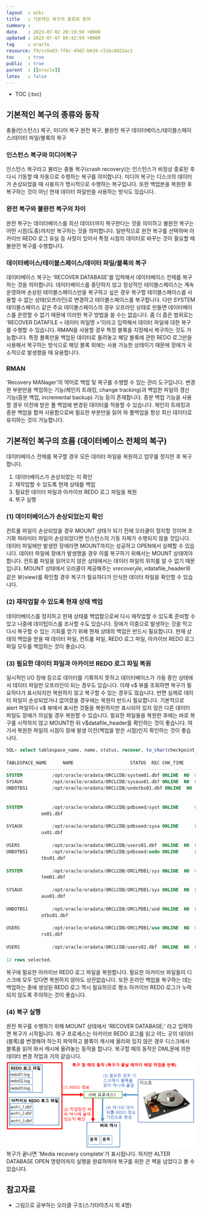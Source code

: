 ```yaml
---
layout  : wiki
title   : 기본적인 복구의 종류와 동작
summary : 
date    : 2023-07-02 20:19:50 +0900
updated : 2023-07-07 08:42:59 +0900
tag     : oracle
resource: f9/cc6e03-7f8c-49d2-b639-c51bc8022ac1
toc     : true
public  : true
parent  : [[oracle]]
latex   : false
---
```

* TOC
{:toc}

## 기본적인 복구의 종류와 동작
 충돌(인스턴스) 복구, 미디어 복구
완전 복구, 불완전 복구
데이터베이스/테이블스페이스/데이터 파일/블록의 복구

### 인스턴스 복구와 미디어복구
인스턴스 복구라고 불리는 충돌 복구(crash recovery)는 인스턴스가 비정상 종료된 후 다시 기동할 때 자동으로 수행하는 복구를 의미합니다.
미디어 복구는 디스크의 데이터가 손상되었을 때 사용자가 명시적으로 수행하는 복구입니다. 또한 백업본을 복원한 후 복구하는 것이 아닌 현재 데이터 파일만을 사용하는 방식도 있습니다.

### 완전 복구와 불완전 복구의 차이
완전 복구는 데이터베이스를 최신 데이터까지 복구한다는 것을 의미하고 불완전 복구는 어떤 시점(도중)까지만 복구하는 것을 의미합니다. 일반적으로 완전 복구를 선택하며 아카이브 REDO 로그 유실 등 사정이 있어서 특정 시점의 데이터로 바꾸는 것이 필요할 때 불완전 복구를 수행합니다.

### 데이터베이스/테이블스페이스/데이터 파일/블록의 복구
데이터베이스 복구는 'RECOVER DATABASE'를 입력해서 데이터베이스 전체를 복구하는 것을 의미합니다. 데이터베이스를 중단하지 않고 정상적인 테이블스페이스는 계속 운영하며 손상된 테이블스페이스만을 복구하고 싶은 경우 복구할 테이블스페이스를 사용할 수 없는 상태(오프라인)로 변경하고 테이블스페이스를 복구합니다. 다만 SYSTEM 테이블스페이스 같은 주요 테이블스페이스의 경우 오프라인 상태로 만들면 데이터베이스를 운영할 수 없기 때문에 이러한 복구 방법을 쓸 수는 없습니다.
좀 더 좁은 범위로는 'RECOVER DATAFILE < 데이터 파일명 >'이라고 입력해서 데이터 파일에 대한 복구를 수행할 수 있습니다.
RMAN을 사용할 경우 특정 블록을 지정해서 복구하는 것도 가능합니다. 특정 블록만을 백업된 데이터로 돌려놓고 해당 블록에 관한 REDO 로그만을 사용해서 복구하는 방식으로 해당 블록 외에는 사용 가능한 상태이기 때문에 장애가 국소적으로 발생했을 때 유용합니다.

### RMAN
'Recovery MANager'의 약어로 백업 및 복구를 수행할 수 있는 관리 도구입니다. 변경한 부분만을 백업하는 기능(체인지 트래킹, change tracking)과 백업한 파일의 갱신 기능(증분 백업, incremental backup) 기능 등이 존재합니다. 
증분 백업 기능을 사용할 경우 이전에 받은 풀 백업에 변경된 데이터를 적용할 수 있습니다. 체인지 트래킹과 증분 백업을 합쳐 사용함으로써 필요한 부분만을 읽어 와 풀백업을 항상 최신 데이터로 유지하는 것이 가능합니다. 

## 기본적인 복구의 흐름 (데이터베이스 전체의 복구)
데이터베이스 전체를 복구할 경우 모든 데이터 파일을 복원하고 업무를 정지한 후 복구합니다.
1. 데이터베이스가 손상되었는 지 확인  
2. 재작업할 수 있도록 현재 상태를 백업  
3. 필요한 데이터 파일과 아카이브 REDO 로그 파일을 복원 
4. 복구 실행 


### (1) 데이터베이스가 손상되었는지 확인
컨트롤 파일이 손상되었을 경우 MOUNT 상태가 되기 전에 오라클이 정지할 것이며 초기화 파라미터 파일이 손상되었다면 인스턴스의 기동 자체가 수행되지 않을 것입니다. 데이터 파일에만 발생한 장애라면 MOUNT까지는 성공하고 OPEN에서 실패할 수 있습니다.
데이터 파일에 장애가 발생했을 경우 이를 복구하기 위해서는 MOUNT 상태여야 합니다. 컨트롤 파일을 읽어오지 않은 상태에서는 데이터 파일의 위치를 알 수 없기 때문입니다. MOUNT 상태에서 오라클이 제공해주는 v$recover_file, v$datafile_header와 같은 뷰(view)를 확인할 경우 복구가 필요하다가 인식한 데이터 파일을 확인할 수 있습니다.

### (2) 재작업할 수 있도록 현재 상태 백업
데이터베이스를 정지하고 현재 상태를 백업함으로써 다시 재작업할 수 있도록 준비할 수 있고 나중에 데이텁이스를 조사할 수도 있습니다. 장애가 이중으로 발생하는 것을 막고 다시 복구할 수 있는 기회를 얻기 위해 현재 상태의 백업은 반드시 필요합니다. 현재 상태의 백업을 받을 때 데이터 파일, 컨트롤 파일, REDO 로그 파일, 아카이브 REDO 로그 파일 모두를 백업하는 것이 좋습니다.

### (3) 필요한 데이터 파일과 아카이브 REDO 로그 파일 복원
일시적인 I/O 장애 등으로 데이터를 기록하지 못하고 데이터베이스가 가동 중인 상태에서 데이터 파일만 오프라인이 되는 경우도 있습니다. 이때 v$ 뷰를 조회하면 복구가 필요하다가 표시되지만 복원하지 않고 복구할 수 있는 경우도 많습니다. 
반면 실제로 데이터 파일이 손상되었거나 없어졌을 경우에는 복원이 반드시 필요합니다. 기본적으로 alert 파일이나 v$ 뷰에서 표시한 것들을 복원하지만 표시되어 있지 않은 다른 데이터 파일도 장애가 의심될 경우 복원할 수 있습니다. 
필요한 파일들을 복원한 후에는 바로 복구를 시작하지 않고 MOUNT한 뒤 v$datafile_header를 확인하는 것이 좋습니다. 여기서 복원한 파일의 시점이 장애 발생 이전(백업을 받은 시점)인지 확인하는 것이 좋습니다.

```sql
SQL> select tablespace_name, name, status, recover, to_char(checkpoint_time, 'MM-DD HH24:MI:SS') as chk_time from v$datafile_header;

TABLESPACE_NAME      NAME				      STATUS  REC CHK_TIME
-------------------- ---------------------------------------- ------- --- --------------
SYSTEM		     /opt/oracle/oradata/ORCLCDB/system01.dbf ONLINE  NO  07-04 14:05:41
SYSAUX		     /opt/oracle/oradata/ORCLCDB/sysaux01.dbf ONLINE  NO  07-04 14:05:41
UNDOTBS1	     /opt/oracle/oradata/ORCLCDB/undotbs01.dbf ONLINE  NO  07-04 14:05:41
		     

SYSTEM		     /opt/oracle/oradata/ORCLCDB/pdbseed/syst ONLINE	  05-27 11:44:19
		     em01.dbf

SYSAUX		     /opt/oracle/oradata/ORCLCDB/pdbseed/sysa ONLINE	  05-27 11:44:19
		     ux01.dbf

USERS		     /opt/oracle/oradata/ORCLCDB/users01.dbf  ONLINE  NO  07-04 14:05:41
UNDOTBS1	     /opt/oracle/oradata/ORCLCDB/pdbseed/undo ONLINE	  05-27 11:44:19
		     tbs01.dbf

SYSTEM		     /opt/oracle/oradata/ORCLCDB/ORCLPDB1/sys ONLINE  NO  07-04 14:05:41
		     tem01.dbf

SYSAUX		     /opt/oracle/oradata/ORCLCDB/ORCLPDB1/sys ONLINE  NO  07-04 14:05:41
		     aux01.dbf

UNDOTBS1	     /opt/oracle/oradata/ORCLCDB/ORCLPDB1/und ONLINE  NO  07-04 14:05:41
		     otbs01.dbf

USERS		     /opt/oracle/oradata/ORCLCDB/ORCLPDB1/use ONLINE  NO  07-04 14:05:41
		     rs01.dbf

USERS		     /opt/oracle/oradata/ORCLCDB/users02.dbf  ONLINE  NO  07-04 14:05:41

12 rows selected.

```

복구에 필요한 아카이브 REDO 로그 파일을 복원합니다. 필요한 아카이브 파일들이 디스크에 모두 있다면 복원하지 않아도 상관없습니다. 또한 온라인 백업을 복구하는 데는 백업하는 중에 생성된 REDO 로그 역시 필요하므로 평소 아카이브 REDO 로그가 누락되지 않도록 주의하는 것이 좋습니다.

### (4) 복구 실행
 완전 복구를 수행하기 위해 MOUNT 상태에서 'RECOVER DATABASE;' 라고 입력하면 복구가 시작됩니다. 복구 프로세스는 아카이브 REDO 로그를 읽고 어느 곳의 데이터(블록)를 변경해야 하는지 파악하고 블록이 캐시에 올라와 있지 않은 경우 디스크에서 블록을 읽어 와서 캐시에 올려놓는 동작을 합니다. 복구할 때의 동작은 DML문에 의한 데이터 변경 작업과 거의 같습니다.
![image]( /resource/f9/cc6e03-7f8c-49d2-b639-c51bc8022ac1/251599534-00890399-f2b3-4f94-a1d6-c74234cc6579.png)
복구가 끝나면 'Media recovery complete'가 표시됩니다. 하지만 ALTER DATABASE OPEN 명령어까지 실행을 완료하여야 복구를 위한 큰 벽을 넘었다고 볼 수 있습니다.

## 참고자료
- 그림으로 공부하는 오라클 구조(스기타아츠시 외 4명)
